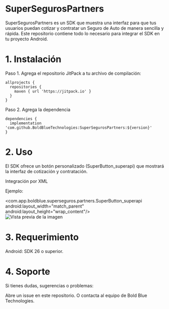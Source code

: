 # SuperSegurosPartners

SuperSegurosPartners es un SDK que muestra una interfaz para que tus usuarios puedan cotizar y contratar un Seguro de Auto de manera sencilla y rápida.
Este repositorio contiene todo lo necesario para integrar el SDK en tu proyecto Android.

# 1. Instalación

Paso 1. Agrega el repositorio JitPack a tu archivo de compilación:

```
allprojects {
  repositories {
    maven { url 'https://jitpack.io' }
  }
}
```
Paso 2. Agrega la dependencia
```
dependencies {
  implementation 'com.github.BoldBlueTechnologies:SuperSegurosPartners:${version}'
}
```
# 2. Uso

El SDK ofrece un botón personalizado (SuperButton_superapi) que mostrará la interfaz de cotización y contratación. 

Integración por XML

Ejemplo:

<com.app.boldblue.superseguros.partners.SuperButton_superapi<br>
android:layout_width="match_parent"<br>
android:layout_height="wrap_content"/><br>
![Vista previa de la imagen](https://dev-super-storage.s3.us-east-1.amazonaws.com/autos/boton_super_seguros.jpg)




# 3. Requerimiento
   
Android: SDK 26 o superior.

# 4. Soporte
   
Si tienes dudas, sugerencias o problemas:

Abre un issue en este repositorio. O contacta al equipo de Bold Blue Technologies.
